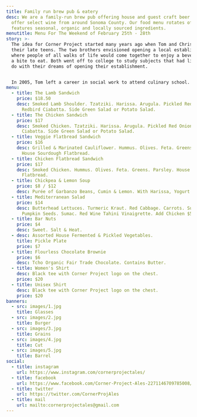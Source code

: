 ```yaml
---
title: Family run brew pub & eatery
desc: We are a family-run brew pub offering house and guest craft beer. We also
  offer select wine from around Sonoma County. Our food menu rotates often, and
  features seasonal, organic and locally sourced ingredients.
menutitle: Menu For The Weekend of February 25th - 28th
story: >-
  The idea for Corner Project started many years ago when Tom and Chris were in
  their late teens. The two brothers envisioned opening a local establishment
  where people of all walks of life would come together to enjoy a beverage and
  a bite to eat. Both went off to college to study subjects that had little to
  do with their dreams of opening their establishment.


  In 2005, Tom left a career in social work to attend culinary school. A few years later, Chris began brewing beer on his stove top while working in Silicon Valley for high tech companies as a software engineer. In early 2017, the two of them revisited their dream in a more serious mindset and brought the concept for Corner Project to fruition.
menu:
  - title: The Lamb Sandwich
    price: $18.50
    desc: Smoked Lamb Shoulder. Tzatziki. Harissa. Arugula. Pickled Red Onion.
      Redbird Ciabatta. Side Green Salad or Potato Salad.
  - title: The Chicken Sandwich
    price: $17
    desc: Smoked Chicken. Tzatziki. Harissa. Arugula. Pickled Red Onion. Redbird
      Ciabatta. Side Green Salad or Potato Salad.
  - title: Veggie Flatbread Sandwich
    price: $16
    desc: Grilled & Marinated Cauliflower. Hummus. Olives. Feta. Greens. Parsley.
      House Sourdough Flatbread.
  - title: Chicken Flatbread Sandwich
    price: $17
    desc: Smoked Chicken. Hummus. Olives. Feta. Greens. Parsley. House Sourdough
      Flatbread.
  - title: Chickpea & Lemon Soup
    price: $8 / $12
    desc: Purée of Garbanzo Beans, Cumin & Lemon. With Harissa, Yogurt & Herbs.
  - title: Mediterranean Salad
    price: $14
    desc: Butterhead Lettuces. Turmeric Kraut. Red Cabbage. Carrots. Sunflower &
      Pumpkin Seeds. Sumac. Red Wine Tahini Vinaigrette. Add Chicken $5.
  - title: Bar Nuts
    price: $4
    desc: Sweet. Salt & Heat.
  - desc: Assorted House Fermented & Pickled Vegetables.
    title: Pickle Plate
    price: $7
  - title: Flourless Chocolate Brownie
    price: $6
    desc: Tcho Organic Fair Trade Chocolate. Contains Butter.
  - title: Women's Shirt
    desc: Black tee with Corner Project logo on the chest.
    price: $20
  - title: Unisex Shirt
    desc: Black tee with Corner Project logo on the chest.
    price: $20
banners:
  - src: images/1.jpg
    title: Glasses
  - src: images/2.jpg
    title: Burger
  - src: images/3.jpg
    title: Grains
  - src: images/4.jpg
    title: Cut
  - src: images/5.jpg
    title: Barrel
social:
  - title: instagram
    url: https://www.instagram.com/cornerprojectales/
  - title: facebook
    url: https://www.facebook.com/Corner-Project-Ales-2271146709785008/
  - title: twitter
    url: https://twitter.com/CornerProjAles
  - title: mail
    url: mailto:cornerprojectales@gmail.com
---
```

